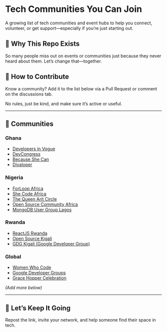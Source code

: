 # Tech Communities You Can Join

A growing list of tech communities and event hubs to help you connect, volunteer, or get support—especially if you’re just starting out.

## 🚀 Why This Repo Exists

So many people miss out on events or communities just because they never heard about them. Let’s change that—together.

## 🧠 How to Contribute

Know a community? Add it to the list below via a Pull Request or comment on the discussions tab.

No rules, just be kind, and make sure it’s active or useful.

---

## 📍 Communities

### Ghana
- [Developers in Vogue](https://developersinvogue.org/)
- [DevCongress](https://twitter.com/devcongress)
- [Because She Can](https://www.becauseshecan.tech)
- [Divaloper](https://divaloper.com)


### Nigeria
- [ForLoop Africa](https://forloop.africa/)
- [She Code Africa](https://shecodeafrica.org/)
- [The Queen Arit Circle](https://proxy.nas.io/queenaritcircle)
- [Open Source Community Africa](https://oscafrica.org/)
- [MongoDB User Group Lagos](https://www.mongodb.com/community/user-groups/lagos/)


### Rwanda
- [ReactJS Rwanda](https://discord.gg/6PjR3pEgPK)
- [Open Source Kigali](https://github.com/Open-Source-Kigali)
- [GDG Kigali (Google Developer Group)](https://gdg.community.dev/gdg-kigali/)

### Global
- [Women Who Code](https://www.womenwhocode.com/)
- [Google Developer Groups](https://developers.google.com/community/gdg)
- [Grace Hopper Celebration](https://ghc.anitab.org)

*(Add more below)*

---

## 🙌 Let’s Keep It Going

Repost the link, invite your network, and help someone find their space in tech.

